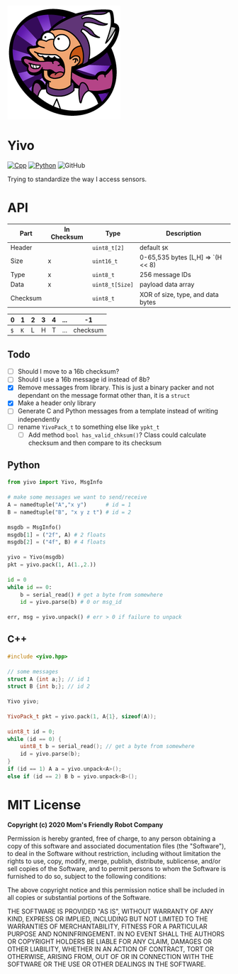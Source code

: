![](https://raw.githubusercontent.com/MomsFriendlyRobotCompany/yivo/main/docs/yivo.png)

# Yivo

[![Cpp](https://github.com/MomsFriendlyRobotCompany/yivo/actions/workflows/cpp.yaml/badge.svg)](https://github.com/MomsFriendlyRobotCompany/yivo/actions/workflows/cpp.yaml)
[![Python](https://github.com/MomsFriendlyRobotCompany/yivo/actions/workflows/python.yaml/badge.svg)](https://github.com/MomsFriendlyRobotCompany/yivo/actions/workflows/python.yaml)
![GitHub](https://img.shields.io/github/license/MomsFriendlyRobotCompany/yivo)

Trying to standardize the way I access sensors.

# API

| Part     | In Checksum | Type  | Description |
|----------|-------------|-------|-------------|
| Header   |   | `uint8_t[2]`    | default `$K` |
| Size     | x | `uint16_t`      | 0-65,535 bytes [L,H] => `(H << 8) | L` |
| Type     | x | `uint8_t`       | 256 message IDs |
| Data     | x | `uint8_t[Size]` | payload data array |
| Checksum |   | `uint8_t`       | XOR of size, type, and data bytes |

| 0 | 1 | 2 | 3 | 4 | ... | -1 |
|---|---|---|---|---|-----|----|
|`$`|`K`| L | H | T | ... | checksum |

## Todo

- [ ] Should I move to a 16b checksum?
- [ ] Should I use a 16b message id instead of 8b?
- [x] Remove messages from library. This is just a binary packer and
      not dependant on the message format other than, it is a `struct`
- [x] Make a header only library
- [ ] Generate C and Python messages from a template instead of writing independently
- [ ] rename `YivoPack_t` to something else like `ypkt_t`
    - [ ] Add method `bool has_valid_chksum()`? Class could calculate checksum and then compare
    to its checksum

## Python

```python
from yivo import Yivo, MsgInfo

# make some messages we want to send/receive
A = namedtuple("A","x y")      # id = 1
B = namedtuple("B", "x y z t") # id = 2

msgdb = MsgInfo()
msgdb[1] = ("2f", A) # 2 floats
msgdb[2] = ("4f", B) # 4 floats

yivo = Yivo(msgdb)
pkt = yivo.pack(1, A(1.,2.))

id = 0
while id == 0:
    b = serial_read() # get a byte from somewhere
    id = yivo.parse(b) # 0 or msg_id

err, msg = yivo.unpack() # err > 0 if failure to unpack
```

## C++

```cpp
#include <yivo.hpp>

// some messages
struct A {int a;}; // id 1
struct B {int b;}; // id 2

Yivo yivo;

YivoPack_t pkt = yivo.pack(1, A{1}, sizeof(A));

uint8_t id = 0;
while (id == 0) {
    uint8_t b = serial_read(); // get a byte from somewhere
    id = yivo.parse(b);
}
if (id == 1) A a = yivo.unpack<A>();
else if (id == 2) B b = yivo.unpack<B>();
```

# MIT License

**Copyright (c) 2020 Mom's Friendly Robot Company**

Permission is hereby granted, free of charge, to any person obtaining a copy
of this software and associated documentation files (the "Software"), to deal
in the Software without restriction, including without limitation the rights
to use, copy, modify, merge, publish, distribute, sublicense, and/or sell
copies of the Software, and to permit persons to whom the Software is
furnished to do so, subject to the following conditions:

The above copyright notice and this permission notice shall be included in all
copies or substantial portions of the Software.

THE SOFTWARE IS PROVIDED "AS IS", WITHOUT WARRANTY OF ANY KIND, EXPRESS OR
IMPLIED, INCLUDING BUT NOT LIMITED TO THE WARRANTIES OF MERCHANTABILITY,
FITNESS FOR A PARTICULAR PURPOSE AND NONINFRINGEMENT. IN NO EVENT SHALL THE
AUTHORS OR COPYRIGHT HOLDERS BE LIABLE FOR ANY CLAIM, DAMAGES OR OTHER
LIABILITY, WHETHER IN AN ACTION OF CONTRACT, TORT OR OTHERWISE, ARISING FROM,
OUT OF OR IN CONNECTION WITH THE SOFTWARE OR THE USE OR OTHER DEALINGS IN THE
SOFTWARE.
